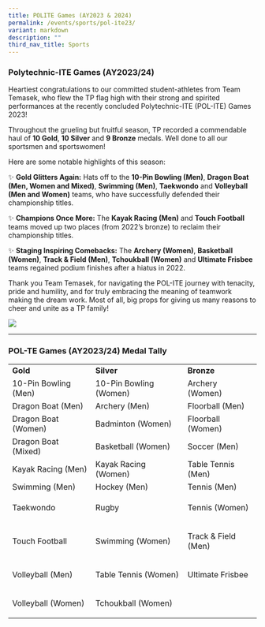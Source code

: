 ```yaml
---
title: POLITE Games (AY2023 & 2024)
permalink: /events/sports/pol-ite23/
variant: markdown
description: ""
third_nav_title: Sports
---
```

### Polytechnic-ITE Games (AY2023/24)

Heartiest congratulations to our committed student-athletes from Team Temasek, who flew the TP flag high with their strong and spirited performances at the recently concluded Polytechnic-ITE (POL-ITE) Games 2023! 

Throughout the grueling but fruitful season, TP recorded a commendable haul of&nbsp;**10 Gold**, **10 Silver** and **9 Bronze** medals. Well done to all our sportsmen and sportswomen!

Here are some notable highlights of this season:

✨ **Gold Glitters Again:** Hats off to the **10-Pin Bowling (Men)**, **Dragon Boat (Men, Women and Mixed)**, **Swimming (Men)**, **Taekwondo** and **Volleyball (Men and Women)** teams, who have successfully defended their championship titles.&nbsp;

✨ **Champions Once More:** The **Kayak Racing (Men)** and **Touch Football** teams moved up two places (from 2022’s bronze) to reclaim their championship titles.

✨ **Staging Inspiring Comebacks:** The **Archery (Women)**, **Basketball (Women)**, **Track &amp; Field (Men)**, **Tchoukball (Women)** and **Ultimate Frisbee** teams regained podium finishes after a hiatus in 2022.

Thank you Team Temasek, for navigating the POL-ITE journey with tenacity, pride and humility, and for truly embracing the meaning of teamwork making the dream work. Most of all, big props for giving us many reasons to cheer and unite as a TP family! 

![](/images/Events/Sports/POL_ITE_2023_eDM.jpg)

<hr>

### POL-TE Games (AY2023/24) Medal Tally

<table><tbody><tr><td><strong>Gold</strong></td><td><strong>Silver</strong></td><td><strong>Bronze</strong></td></tr><tr><td>10-Pin Bowling (Men)</td><td>10-Pin Bowling (Women)</td><td>Archery (Women)</td></tr><tr><td>Dragon Boat (Men)</td><td>Archery (Men)</td><td>Floorball (Men)</td></tr><tr><td>Dragon Boat (Women)</td><td>Badminton (Women)</td><td>Floorball (Women)</td></tr><tr><td>Dragon Boat (Mixed)</td><td>Basketball (Women)</td><td>Soccer (Men)</td></tr><tr><td>Kayak Racing (Men)</td><td>Kayak Racing (Women)</td><td>Table Tennis (Men)</td></tr><tr><td>Swimming (Men)</td><td>Hockey (Men)</td><td>Tennis (Men)</td></tr><tr><td>Taekwondo</td><td>Rugby</td><td><p>Tennis (Women)</p></td></tr><tr><td>Touch Football</td><td>Swimming (Women)</td><td><p>Track &amp; Field (Men)</p></td></tr><tr><td>Volleyball (Men)</td><td><p>Table Tennis (Women)</p></td><td><p>Ultimate Frisbee</p></td></tr><tr><td>Volleyball (Women)</td><td><p>Tchoukball (Women)</p></td><td></td></tr></tbody></table>